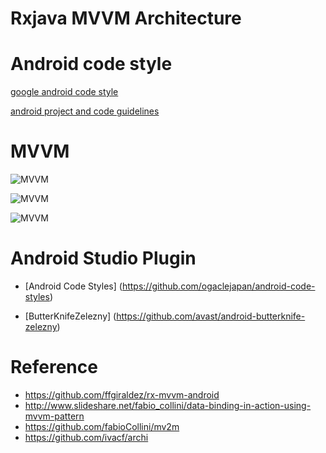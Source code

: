 # Rxjava MVVM Architecture

# Android code style

[google android code style](https://source.android.com/source/code-style.html)

[android project and code guidelines](https://github.com/ribot/android-guidelines/blob/master/project_and_code_guidelines.md)

# MVVM
![MVVM](http://tech.vg.no/files/2015/07/mvvm.png)

![MVVM](https://cdn-images-1.medium.com/max/800/1*WfT-BCzN0ZAGzdE30oea1g.png)

![MVVM](https://github.com/fabioCollini/mv2m/blob/master/mv2m-class-diagram.png)

# Android Studio Plugin

- [Android Code Styles] (https://github.com/ogaclejapan/android-code-styles)

- [ButterKnifeZelezny] (https://github.com/avast/android-butterknife-zelezny)

# Reference

- https://github.com/ffgiraldez/rx-mvvm-android
- http://www.slideshare.net/fabio_collini/data-binding-in-action-using-mvvm-pattern
- https://github.com/fabioCollini/mv2m
- https://github.com/ivacf/archi
